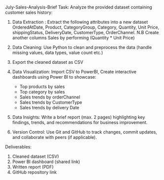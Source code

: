  July-Sales-Analysis-Brief
 Task: Analyze the provided dataset containing customer sales history:

1. Data Extraction : Extract the following attributes into a new dataset OrderedAtDate, Product, CategoryGroup, Category, Quantity, Unit Price, shippingStatus, DeliveryDate, CustomerType, OrderChannel.
N.B Create another columns Sales by performing (Quantity * Unit Price)

2. Data Cleaning: Use Python to clean and preprocess the data (handle missing values, data types, value count etc.)
3. Export the cleaned dataset as CSV

4. Data Visualization: Import CSV to PowerBI, Create interactive dashboards using Power BI to showcase:
    - Top products by sales
    - Top category by sales
    - Sales trends by orderChannel
    - Sales trends by CustomerType
     - Sales trends by delivery Date
5. Data Insights: Write a brief report (max. 2 pages) highlighting key findings, trends, and recommendations for business improvement.
6. Version Control: Use Git and GitHub to track changes, commit updates, and collaborate with peers (if applicable).

Deliverables:

1. Cleaned dataset (CSV)
2. Power BI dashboard (shared link)
3. Written report (PDF)
4. GitHub repository link
